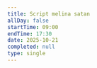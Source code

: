 ```yaml
---
title: Script melina satan
allDay: false
startTime: 09:00
endTime: 17:30
date: 2025-10-21
completed: null
type: single
---
```


